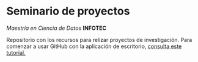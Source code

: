 # Seminario de proyectos
*Maestría en Ciencia de Datos*
**INFOTEC**

Repositorio con los recursos para relizar proyectos de investigación. Para comenzar a usar GitHub con la aplicación de escritorio, [consulta este tutorial.](https://docs.github.com/es/desktop/installing-and-configuring-github-desktop/overview/getting-started-with-github-desktop)
